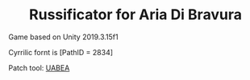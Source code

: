 <h1 align=center>Russificator for Aria Di Bravura</h1>

Game based on Unity 2019.3.15f1



Cyrrilic fornt is [PathID = 2834]



Patch tool: [UABEA](https://github.com/nesrak1/UABEA)
